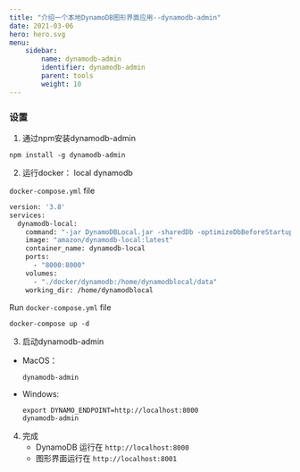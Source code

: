 ```yaml
---
title: "介绍一个本地DynamoDB图形界面应用--dynamodb-admin"
date: 2021-03-06
hero: hero.svg
menu:
    sidebar:
        name: dynamodb-admin
        identifier: dynamodb-admin
        parent: tools
        weight: 10
---
```



### 设置

1. 通过npm安装dynamodb-admin

```node
npm install -g dynamodb-admin
```

2. 运行docker： local dynamodb

`docker-compose.yml` file
```dockerfile
version: '3.8'
services:
  dynamodb-local:
    command: "-jar DynamoDBLocal.jar -sharedDb -optimizeDbBeforeStartup -dbPath ./data"
    image: "amazon/dynamodb-local:latest"
    container_name: dynamodb-local
    ports:
      - "8000:8000"
    volumes:
      - "./docker/dynamodb:/home/dynamodblocal/data"
    working_dir: /home/dynamodblocal
```

Run `docker-compose.yml` file
```
docker-compose up -d
```

3. 启动dynamodb-admin
* MacOS：
    ```
    dynamodb-admin
    ``` 
* Windows: 
    ```
    export DYNAMO_ENDPOINT=http://localhost:8000
    dynamodb-admin
    ```

4. 完成
   * DynamoDB 运行在 `http://localhost:8000`
   * 图形界面运行在 `http://localhost:8001`